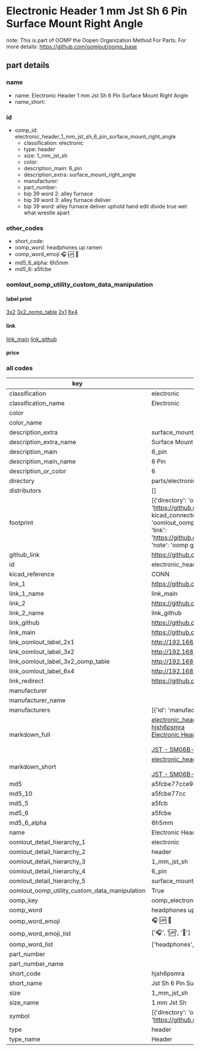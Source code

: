 # Electronic Header 1 mm Jst Sh 6 Pin Surface Mount Right Angle  

note: This is part of OOMP the Oopen Organization Method For Parts. For more details: https://github.com/oomlout/oomp_base

##  part details
  







### name
* name: Electronic Header 1 mm Jst Sh 6 Pin Surface Mount Right Angle
* name_short: 
### id
* oomp_id: electronic_header_1_mm_jst_sh_6_pin_surface_mount_right_angle
  * classification: electronic
  * type: header
  * size: 1_mm_jst_sh
  * color: 
  * description_main: 6_pin
  * description_extra: surface_mount_right_angle
  * manufacturer: 
  * part_number: 
  * bip 39 word 2: alley furnace
  * bip 39 word 3: alley furnace deliver
  * bip 39 word: alley furnace deliver uphold hand edit divide true wet what wrestle apart

### other_codes
* short_code: 
* oomp_word: headphones up ramen
* oomp_word_emoji :headphones: :up: :ramen:
* md5_6_alpha: 6h5mm
* md5_6: a5fcbe






### oomlout_oomp_utility_custom_data_manipulation
#### label print
[3x2](http://192.168.1.245:1112/?label=oomp%206h5mm)
[3x2_oomp_table](http://192.168.1.108:1112/?label=oomp%206h5mm)
[2x1](http://192.168.1.242:1112/?label=oomp%206h5mm)
[6x4](http://192.168.1.55:1112/?label=oomp%206h5mm)    

#### link

[link_main](https://github.com/oomlout/oomlout_oomp_version_1_messy/tree/main/parts/electronic_header_1_mm_jst_sh_6_pin_surface_mount_right_angle) [link_github](https://github.com/oomlout/oomlout_oomp_version_1_messy/tree/main/parts/electronic_header_1_mm_jst_sh_6_pin_surface_mount_right_angle)                             

#### price







### all codes 
| key | value |  
| --- | --- |  
| classification | electronic |  
| classification_name | Electronic |  
| color |  |  
| color_name |  |  
| description_extra | surface_mount_right_angle |  
| description_extra_name | Surface Mount Right Angle |  
| description_main | 6_pin |  
| description_main_name | 6 Pin |  
| description_or_color | 6 |  
| directory | parts/electronic_header_1_mm_jst_sh_6_pin_surface_mount_right_angle |  
| distributors | [] |  
| footprint | [{'directory': 'oomlout_oomp_footprint_bot/footprints/kicad_connector_jst_jst_sh_sm06b_srss_tb_1x06_1mp_p1_00mm_horizontal//working/working.kicad_mod', 'index': 0, 'link': 'https://github.com/oomlout/oomlout_oomp_footprint_bot/tree/main/foootprntss/kicad_connector_jst_jst_sh_sm06b_srss_tb_1x06_1mp_p1_00mm_horizontal', 'note': 'source footprint kicad_connector_jst_jst_sh_sm06b_srss_tb_1x06_1mp_p1_00mm_horizontal', 'oomp_key': 'oomp_kicad_connector_jst_jst_sh_sm06b_srss_tb_1x06_1mp_p1_00mm_horizontal'}, {'directory': 'oomlout_oomp_footprint_bot/footprints/oomlout_oomlout_oomp_part_footprints_hjsh6psmra_electronic_header_1_mm_jst_sh_6_pin_surface_mount_right_angle//working/working.kicad_mod', 'index': 1, 'link': 'https://github.com/oomlout/oomlout_oomp_footprint_bot/tree/main/foootprntss/oomlout_oomlout_oomp_part_footprints_hjsh6psmra_electronic_header_1_mm_jst_sh_6_pin_surface_mount_right_angle', 'note': 'oomp generated footprint', 'oomp_key': 'oomp_oomlout_oomlout_oomp_part_footprints_hjsh6psmra_electronic_header_1_mm_jst_sh_6_pin_surface_mount_right_angle'}] |  
| github_link | https://github.com/oomlout/oomlout_oomp_part_src/tree/main/parts/electronic_header_1_mm_jst_sh_6_pin_surface_mount_right_angle |  
| id | electronic_header_1_mm_jst_sh_6_pin_surface_mount_right_angle |  
| kicad_reference | CONN |  
| link_1 | https://github.com/oomlout/oomlout_oomp_version_1_messy/tree/main/parts/electronic_header_1_mm_jst_sh_6_pin_surface_mount_right_angle |  
| link_1_name | link_main |  
| link_2 | https://github.com/oomlout/oomlout_oomp_version_1_messy/tree/main/parts/electronic_header_1_mm_jst_sh_6_pin_surface_mount_right_angle |  
| link_2_name | link_github |  
| link_github | https://github.com/oomlout/oomlout_oomp_version_1_messy/tree/main/parts/electronic_header_1_mm_jst_sh_6_pin_surface_mount_right_angle |  
| link_main | https://github.com/oomlout/oomlout_oomp_version_1_messy/tree/main/parts/electronic_header_1_mm_jst_sh_6_pin_surface_mount_right_angle |  
| link_oomlout_label_2x1 | http://192.168.1.242:1112/?label=oomp%206h5mm |  
| link_oomlout_label_3x2 | http://192.168.1.245:1112/?label=oomp%206h5mm |  
| link_oomlout_label_3x2_oomp_table | http://192.168.1.108:1112/?label=oomp%206h5mm |  
| link_oomlout_label_6x4 | http://192.168.1.55:1112/?label=oomp%206h5mm |  
| link_redirect | https://github.com/oomlout/oomlout_oomp_version_1_messy/tree/main/parts/electronic_header_1_mm_jst_sh_6_pin_surface_mount_right_angle |  
| manufacturer |  |  
| manufacturer_name |  |  
| manufacturers | [{'id': 'manufacturer_jst', 'link': 'https://www.jst-mfg.com/product/index.php?series=231', 'name': 'JST', 'part_number': 'SM06B-SRSS-TB'}] |  
| markdown_full | [electronic_header_1_mm_jst_sh_6_pin_surface_mount_right_angle](none)<br>[hjsh6psmra](none)<br>[Electronic Header 1 Mm Jst Sh 6 Pin Surface Mount Right Angle](none)<br><br>[JST - SM06B-SRSS-TB](https://www.jst-mfg.com/product/index.php?series=231) [(L)  ](https://www.lcsc.com/search?q=SM06B-SRSS-TB)[(D)  ](https://www.digikey.com/en/products?keywords=SM06B-SRSS-TB)[(M)  ](https://www.mouser.com/Search/Refine?Keyword=SM06B-SRSS-TB)[(N)  ](https://www.newark.com/search?st=SM06B-SRSS-TB)[(SZ)  ](https://so.szlcsc.com/global.html?k=SM06B-SRSS-TB)<br> |  
| markdown_short | [electronic_header_1_mm_jst_sh_6_pin_surface_mount_right_angle](none)<br><br>[JST - SM06B-SRSS-TB](https://www.jst-mfg.com/product/index.php?series=231) |  
| md5 | a5fcbe77cce947fd19b46eec74179034 |  
| md5_10 | a5fcbe77cc |  
| md5_5 | a5fcb |  
| md5_6 | a5fcbe |  
| md5_6_alpha | 6h5mm |  
| name | Electronic Header 1 mm Jst Sh 6 Pin Surface Mount Right Angle |  
| oomlout_detail_hierarchy_1 | electronic |  
| oomlout_detail_hierarchy_2 | header |  
| oomlout_detail_hierarchy_3 | 1_mm_jst_sh |  
| oomlout_detail_hierarchy_4 | 6_pin |  
| oomlout_detail_hierarchy_5 | surface_mount_right_angle |  
| oomlout_oomp_utility_custom_data_manipulation | True |  
| oomp_key | oomp_electronic_header_1_mm_jst_sh_6_pin_surface_mount_right_angle |  
| oomp_word | headphones up ramen |  
| oomp_word_emoji | :headphones: :up: :ramen: |  
| oomp_word_emoji_list | [':headphones:', ':up:', ':ramen:'] |  
| oomp_word_list | ['headphones', 'up', 'ramen'] |  
| part_number |  |  
| part_number_name |  |  
| short_code | hjsh6psmra |  
| short_name | Jst Sh 6 Pin Surface Mount Right Angle Header 1 Mm Pitch |  
| size | 1_mm_jst_sh |  
| size_name | 1 mm Jst Sh |  
| symbol | [{'directory': 'oomlout_oomp_symbol_bot/symbols/kicad_connector_conn_01x06_pin//working/working.kicad_sym', 'index': 0, 'link': 'https://github.com/oomlout/oomlout_oomp_symbol_bot/tree/main/symbols/kicad_connector_conn_01x06_pin', 'oomp_key': 'oomp_kicad_connector_conn_01x06_pin'}] |  
| type | header |  
| type_name | Header |  

